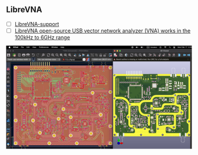 ## LibreVNA 

- [ ] [LibreVNA-support](https://groups.io/g/LibreVNA-support)
- [ ] [LibreVNA open-source USB vector network analyzer (VNA) works in the 100kHz to 6GHz range](https://www.cnx-software.com/2024/02/23/librevna-open-source-usb-vector-network-analyzer-vna-works-in-the-100khz-to-6ghz-range/)

![image](images/Convert-LibreVNA_from_Eagle.png)
